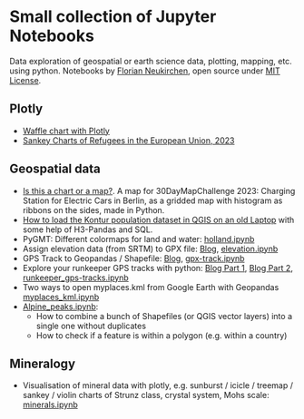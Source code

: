 # Small collection of Jupyter Notebooks

 Data exploration of geospatial or earth science data, plotting, mapping, etc. using python. Notebooks by [Florian Neukirchen](https://www.riannek.de/), open source under [MIT License](https://github.com/florianneukirchen/jupyter-notebooks/blob/main/LICENSE). 

## Plotly

- [Waffle chart with Plotly](https://github.com/florianneukirchen/jupyter-notebooks/blob/main/waffle.ipynb)
- [Sankey Charts of Refugees in the European Union, 2023](https://github.com/florianneukirchen/jupyter-notebooks/blob/main/refugees_sankey.ipynb)

## Geospatial data

- [Is this a chart or a map?](https://github.com/florianneukirchen/jupyter-notebooks/blob/main/ladesaeulen.ipynb). A map for 30DayMapChallenge 2023: Charging Station for Electric Cars in Berlin, as a gridded map with histogram as ribbons on the sides, made in Python.
- [How to load the Kontur population dataset in QGIS on an old Laptop](https://github.com/florianneukirchen/jupyter-notebooks/blob/main/kontur.ipynb) with some help of H3-Pandas and SQL.
- PyGMT: Different colormaps for land and water: [holland.ipynb](https://github.com/florianneukirchen/jupyter-notebooks/blob/main/holland.ipynb)
- Assign elevation data (from SRTM) to GPX file: [Blog](https://www.riannek.de/2022/elevation-to-gps-track-python/), [elevation.ipynb](https://github.com/florianneukirchen/jupyter-notebooks/blob/main/elevation.ipynb)
- GPS Track to Geopandas / Shapefile: [Blog](https://www.riannek.de/2022/gpx-to-geopandas/), [gpx-track.ipynb](https://github.com/florianneukirchen/jupyter-notebooks/blob/main/gpx-track.ipynb)
- Explore your runkeeper GPS tracks with python: [Blog Part 1](https://www.riannek.de/2022/runkeeper-gps-tracks-python-part-1/), [Blog Part 2](https://www.riannek.de/2022/runkeeper-gps-tracks-python-part-2/), [runkeeper_gps-tracks.ipynb](https://github.com/florianneukirchen/jupyter-notebooks/blob/main/runkeeper_gps-tracks.ipynb)
- Two ways to open myplaces.kml from Google Earth with Geopandas [myplaces_kml.ipynb](https://github.com/florianneukirchen/jupyter-notebooks/blob/main/myplaces_kml.ipynb)
- [Alpine_peaks.ipynb](https://github.com/florianneukirchen/jupyter-notebooks/blob/main/alpine_peaks.ipynb): 
    - How to combine a bunch of Shapefiles (or QGIS vector layers) into a single one without duplicates
    - How to check if a feature is within a polygon (e.g. within a country)


## Mineralogy

- Visualisation of mineral data with plotly, e.g. sunburst / icicle / treemap / sankey / violin charts of Strunz class, crystal system, Mohs scale: [minerals.ipynb](https://github.com/florianneukirchen/jupyter-notebooks/blob/main/minerals.ipynb)
